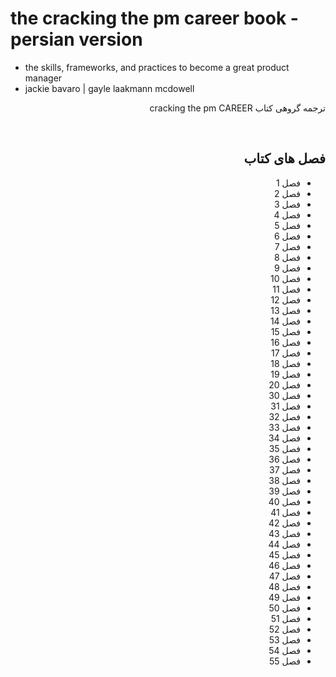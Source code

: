# the cracking the pm career book - persian version
- the skills, frameworks, and practices to become a great product manager
- jackie bavaro | gayle laakmann mcdowell

<div dir="rtl">

ترجمه گروهی کتاب cracking the pm CAREER

  <br />

## فصل های کتاب

- فصل 1
- فصل 2
- فصل 3
- فصل 4
- فصل 5
- فصل 6
- فصل 7
- فصل 8
- فصل 9
- فصل 10
- فصل 11
- فصل 12
- فصل 13
- فصل 14
- فصل 15
- فصل 16
- فصل 17
- فصل 18
- فصل 19
- فصل 20
- فصل 30
- فصل 31
- فصل 32
- فصل 33
- فصل 34
- فصل 35
- فصل 36
- فصل 37
- فصل 38
- فصل 39
- فصل 40
- فصل 41
- فصل 42
- فصل 43
- فصل 44
- فصل 45
- فصل 46
- فصل 47
- فصل 48
- فصل 49
- فصل 50
- فصل 51
- فصل 52 
- فصل 53
- فصل 54
- فصل 55

</div>
